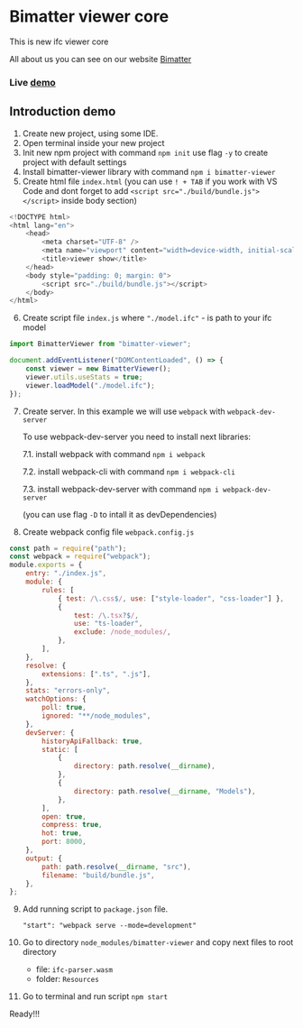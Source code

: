 # Bimatter viewer core

This is new ifc viewer core

All about us you can see on our website [Bimatter](https://bimatter.ru/)

### Live [demo](https://rkaeplive.github.io/bimatter-viewer-demo/)
## Introduction demo

1. Create new project, using some IDE.
2. Open terminal inside your new project
3. Init new npm project with command
   `npm init` use flag `-y` to create project with default settings
4. Install bimatter-viewer library with command `npm i bimatter-viewer`
5. Create html file `index.html` (you can use `! + TAB` if you work with VS Code and dont forget to add `<script src="./build/bundle.js"></script>` inside body section)

```JavaScript
<!DOCTYPE html>
<html lang="en">
    <head>
        <meta charset="UTF-8" />
        <meta name="viewport" content="width=device-width, initial-scale=1.0" />
        <title>viewer show</title>
    </head>
    <body style="padding: 0; margin: 0">
        <script src="./build/bundle.js"></script>
    </body>
</html>
```

6. Create script file `index.js` where `"./model.ifc"` - is path to your ifc model

```JavaScript
import BimatterViewer from "bimatter-viewer";

document.addEventListener("DOMContentLoaded", () => {
    const viewer = new BimatterViewer();
    viewer.utils.useStats = true;
    viewer.loadModel("./model.ifc");
});

```

7. Create server. In this example we will use `webpack` with `webpack-dev-server`

    To use webpack-dev-server you need to install next libraries:

    7.1. install webpack with command `npm i webpack`

    7.2. install webpack-cli with command `npm i webpack-cli`

    7.3. install webpack-dev-server with command `npm i webpack-dev-server`

    (you can use flag `-D` to intall it as devDependencies)

8. Create webpack config file `webpack.config.js`

```JavaScript
const path = require("path");
const webpack = require("webpack");
module.exports = {
    entry: "./index.js",
    module: {
        rules: [
            { test: /\.css$/, use: ["style-loader", "css-loader"] },
            {
                test: /\.tsx?$/,
                use: "ts-loader",
                exclude: /node_modules/,
            },
        ],
    },
    resolve: {
        extensions: [".ts", ".js"],
    },
    stats: "errors-only",
    watchOptions: {
        poll: true,
        ignored: "**/node_modules",
    },
    devServer: {
        historyApiFallback: true,
        static: [
            {
                directory: path.resolve(__dirname),
            },
            {
                directory: path.resolve(__dirname, "Models"),
            },
        ],
        open: true,
        compress: true,
        hot: true,
        port: 8000,
    },
    output: {
        path: path.resolve(__dirname, "src"),
        filename: "build/bundle.js",
    },
};
```

9. Add running script to `package.json` file.

    `"start": "webpack serve --mode=development"`

10. Go to directory `node_modules/bimatter-viewer` and copy next files to root directory

    - file: `ifc-parser.wasm`
    - folder: `Resources`

11. Go to terminal and run script `npm start`

Ready!!!
